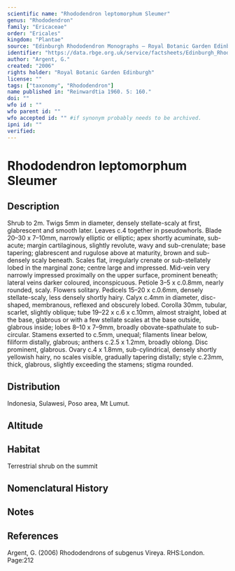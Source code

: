 ```yaml
---
scientific name: "Rhododendron leptomorphum Sleumer"
genus: "Rhododendron"
family: "Ericaceae"
order: "Ericales"
kingdom: "Plantae"
source: "Edinburgh Rhododendron Monographs – Royal Botanic Garden Edinburgh"
identifier: "https://data.rbge.org.uk/service/factsheets/Edinburgh_Rhododendron_Monographs.xhtml"
author: "Argent, G."
created: "2006"
rights holder: "Royal Botanic Garden Edinburgh"
license: ""
tags: ["taxonomy", "Rhododendron"]
name published in: "Reinwardtia 1960. 5: 160."
doi: ""
wfo id : ""
wfo parent id: ""
wfo accepted id: "" #if synonym probably needs to be archived.                      
ipni id: ""
verified:
---
```


                       

# Rhododendron leptomorphum Sleumer

## Description
Shrub to 2m. Twigs 5mm in diameter, densely stellate­-­scaly at first, glabrescent and smooth later. Leaves c.4 together in pseudowhorls. Blade 20–30 x 7–10mm, narrowly elliptic or elliptic; apex shortly acuminate, sub-acute; margin cartilaginous, slightly revolute, wavy and sub-crenulate; base tapering; glabrescent and rugulose above at maturity, brown and sub-densely scaly beneath. Scales flat, irregularly crenate or sub-stellately lobed in the marginal zone; centre large and impressed. Mid-vein very narrowly impressed proximally on the upper surface, prominent beneath; lateral veins darker coloured, inconspicuous. Petiole 3–5 x c.0.8mm, nearly rounded, scaly. Flowers solitary. Pedicels 15–20 x c.0.6mm, densely stellate-scaly, less densely shortly hairy. Calyx c.4mm in diameter, disc-shaped, membranous, reflexed and obscurely lobed. Corolla 30mm, tubular, scarlet, slightly oblique; tube 19–22 x c.6 x c.10mm, almost straight, lobed at the base, glabrous or with a few stellate scales at the base outside, glabrous inside; lobes 8–10 x 7–9mm, broadly obovate-spathulate to sub-circular. Stamens exserted to c.5mm, unequal; filaments linear below, filiform distally, glabrous; anthers c.2.5 x 1.2mm, broadly oblong. Disc prominent, glabrous. Ovary c.4 x 1.8mm, sub-cylindrical, densely shortly yellowish hairy, no scales visible, gradually tapering distally; style c.23mm, thick, glabrous, slightly exceeding the stamens; stigma rounded.

## Distribution
Indonesia, Sulawesi, Poso area, Mt Lumut.

## Altitude


## Habitat
Terrestrial shrub on the summit

## Nomenclatural History

                       
## Notes


## References

Argent, G. (2006) Rhododendrons of subgenus Vireya. RHS:London. Page:212
